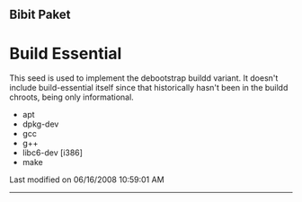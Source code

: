 ## Bibit Paket
# Build Essential
This seed is used to implement the debootstrap buildd variant. It doesn't
include build-essential itself since that historically hasn't been in the
buildd chroots, being only informational.
 * apt
 * dpkg-dev
 * gcc
 * g++
 * libc6-dev [i386]
 * make

Last modified on 06/16/2008 10:59:01 AM
 
---
 
